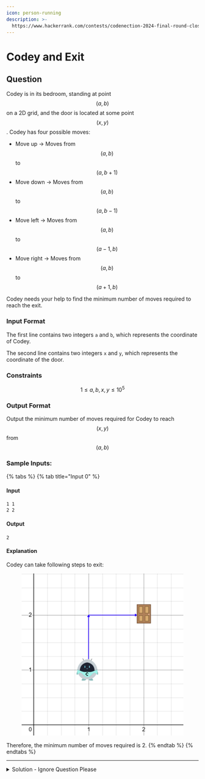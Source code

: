 ```yaml
---
icon: person-running
description: >-
  https://www.hackerrank.com/contests/codenection-2024-final-round-closed-category/challenges/cn24-2/problem
---
```


# Codey and Exit

## Question

Codey is in its bedroom, standing at point $$(a,b)$$ on a 2D grid, and the door is located at some point $$(x, y)$$. Codey has four possible moves:

* Move up -> Moves from $$(a, b)$$ to $$(a, b+1)$$
* Move down -> Moves from $$(a, b)$$ to $$(a, b-1)$$
* Move left -> Moves from $$(a, b)$$ to $$(a-1, b)$$
* Move right -> Moves from $$(a, b)$$ to $$(a+1, b)$$

Codey needs your help to find the minimum number of moves required to reach the exit.

### Input Format

The first line contains two integers `a` and `b`, which represents the coordinate of Codey.

The second line contains two integers `x` and `y`, which represents the coordinate of the door.

### Constraints

$$
1 \le a, b, x, y \le 10^5
$$

### Output Format

Output the minimum number of moves required for Codey to reach $$(x, y)$$ from $$(a, b)$$

### Sample Inputs:

{% tabs %}
{% tab title="Input 0" %}
#### Input

```
1 1
2 2
```

#### Output

```
2
```

#### Explanation

Codey can take following steps to exit:

<figure><img src="../../../.gitbook/assets/image (6).png" alt=""><figcaption></figcaption></figure>

Therefore, the minimum number of moves required is 2.
{% endtab %}
{% endtabs %}

***

<details>

<summary>Solution - Ignore Question Please</summary>

The whole question is set up to confuse you, let me explain it into simple words:

_Given start coordinates and end coordinates, you can only walk horizontal and vertical, find the minimum steps to reach from start to end._

By using simple math and logic, we know that the minimum steps given the restriction above is the sum of the x-steps + y-steps.

The way to find those 2 steps count (x-axis, y-axis) is `destination coordinates - start coordinates`. Simple enough.

One thing had to reminder; don't forget to add absolute symbols (In python, it is `abs()`). Since you may have to walk left and down to reach the destination, therefore should drop the negative symbol before adding together to get the minimum distance.

Here's my solution:

{% code overflow="wrap" lineNumbers="true" %}
```python
x1, y1 = map(int, input().strip().split())
x2, y2 = map(int, input().strip().split())

print((abs(x2-x1) + abs(y2-y1)))
```
{% endcode %}

</details>
